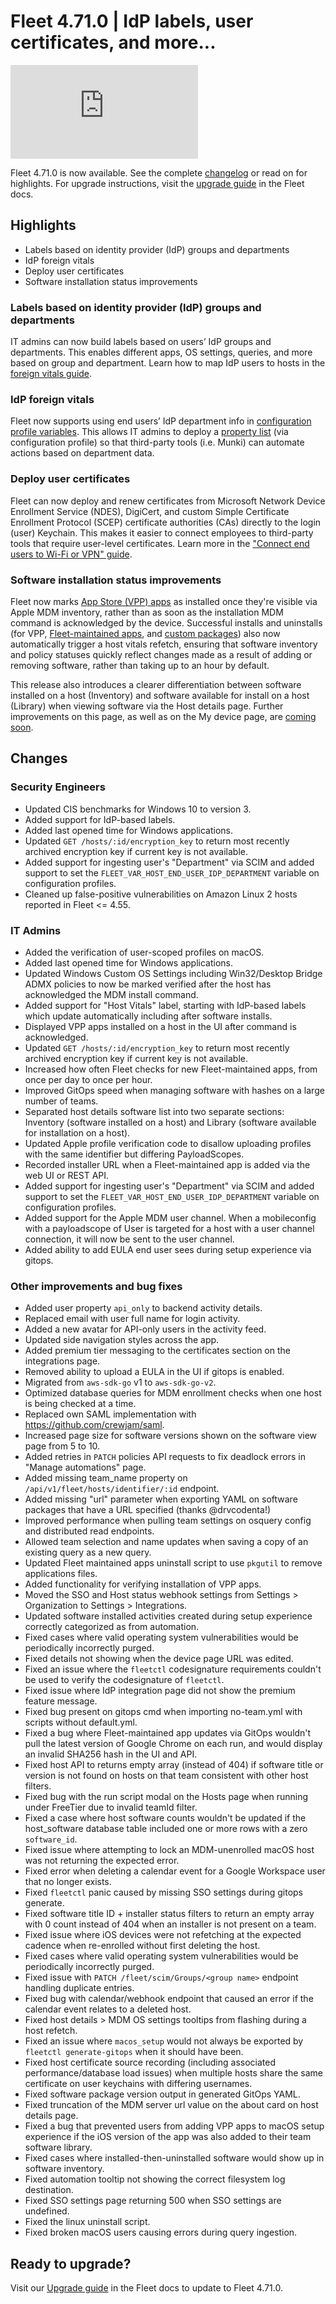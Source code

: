 # Fleet 4.71.0 | IdP labels, user certificates, and more...

<div purpose="embedded-content">
   <iframe src="https://www.youtube.com/embed/29tyuFGgGMI?si=4c4K_hDDBVuOC_1r" frameborder="0" allowfullscreen></iframe>
</div>

Fleet 4.71.0 is now available. See the complete [changelog](https://github.com/fleetdm/fleet/releases/tag/fleet-v4.71.0) or read on for highlights. For upgrade instructions, visit the [upgrade guide](https://fleetdm.com/docs/deploying/upgrading-fleet) in the Fleet docs.

## Highlights

- Labels based on identity provider (IdP) groups and departments
- IdP foreign vitals
- Deploy user certificates
- Software installation status improvements

### Labels based on identity provider (IdP) groups and departments

IT admins can now build labels based on users’ IdP groups and departments. This enables different apps, OS settings, queries, and more based on group and department. Learn how to map IdP users to hosts in the [foreign vitals guide](https://fleetdm.com/guides/foreign-vitals-map-idp-users-to-hosts).

### IdP foreign vitals

Fleet now supports using end users’ IdP department info in [configuration profile variables](https://fleetdm.com/docs/configuration/yaml-files#:~:text=In%20Fleet%20Premium%2C%20you,are%20sent%20to%20hosts). This allows IT admins to deploy a [property list](https://en.wikipedia.org/wiki/Property_list) (via configuration profile) so that third-party tools (i.e. Munki) can automate actions based on department data.

### Deploy user certificates

Fleet can now deploy and renew certificates from Microsoft Network Device Enrollment Service (NDES), DigiCert, and custom Simple Certificate Enrollment Protocol (SCEP) certificate authorities (CAs) directly to the login (user) Keychain. This makes it easier to connect employees to third-party tools that require user-level certificates. Learn more in the ["Connect end users to Wi-Fi or VPN" guide](https://fleetdm.com/guides/connect-end-user-to-wifi-with-certificate).

### Software installation status improvements

Fleet now marks [App Store (VPP) apps](https://fleetdm.com/guides/install-vpp-apps-on-macos-using-fleet) as installed once they're visible via Apple MDM inventory, rather than as soon as the installation MDM command is acknowledged by the device. Successful installs and uninstalls (for VPP, [Fleet-maintained apps](https://fleetdm.com/guides/fleet-maintained-apps), and [custom packages](https://fleetdm.com/guides/deploy-software-packages)) also now automatically trigger a host vitals refetch, ensuring that software inventory and policy statuses quickly reflect changes made as a result of adding or removing software, rather than taking up to an hour by default.

This release also introduces a clearer differentiation between software installed on a host (Inventory) and software available for install on a host (Library) when viewing software via the Host details page. Further improvements on this page, as well as on the My device page, are [coming soon](https://github.com/fleetdm/fleet/issues/30240).

## Changes

### Security Engineers
- Updated CIS benchmarks for Windows 10 to version 3.
- Added support for IdP-based labels.
- Added last opened time for Windows applications.
- Updated `GET /hosts/:id/encryption_key` to return most recently archived encryption key if current key is not available.
- Added support for ingesting user's "Department" via SCIM and added support to set the `FLEET_VAR_HOST_END_USER_IDP_DEPARTMENT` variable on configuration profiles.
- Cleaned up false-positive vulnerabilities on Amazon Linux 2 hosts reported in Fleet <= 4.55.

### IT Admins
- Added the verification of user-scoped profiles on macOS.
- Added last opened time for Windows applications.
- Updated Windows Custom OS Settings including Win32/Desktop Bridge ADMX policies to now be marked verified after the host has acknowledged the MDM install command.
- Added support for "Host Vitals" label, starting with IdP-based labels which update automatically including after software installs.
- Displayed VPP apps installed on a host in the UI after command is acknowledged.
- Updated `GET /hosts/:id/encryption_key` to return most recently archived encryption key if current key is not available.
- Increased how often Fleet checks for new Fleet-maintained apps, from once per day to once per hour.
- Improved GitOps speed when managing software with hashes on a large number of teams.
- Separated host details software list into two separate sections: Inventory (software installed on a host) and Library (software available for installation on a host).
- Updated Apple profile verification code to disallow uploading profiles with the same identifier but differing PayloadScopes.
- Recorded installer URL when a Fleet-maintained app is added via the web UI or REST API.
- Added support for ingesting user's "Department" via SCIM and added support to set the `FLEET_VAR_HOST_END_USER_IDP_DEPARTMENT` variable on configuration profiles.
- Added support for the Apple MDM user channel. When a mobileconfig with a payloadscope of User is targeted for a host with a user channel connection, it will now be sent to the user channel.
- Added ability to add EULA end user sees during setup experience via gitops.

### Other improvements and bug fixes
- Added user property `api_only` to backend activity details.
- Replaced email with user full name for login activity.
- Added a new avatar for API-only users in the activity feed.
- Updated side navigation styles across the app.
- Added premium tier messaging to the certificates section on the integrations page.
- Removed ability to upload a EULA in the UI if gitops is enabled.
- Migrated from `aws-sdk-go` v1 to `aws-sdk-go-v2`.
- Optimized database queries for MDM enrollment checks when one host is being checked at a time.
- Replaced own SAML implementation with https://github.com/crewjam/saml.
- Increased page size for software versions shown on the software view page from 5 to 10.
- Added retries in `PATCH` policies API requests to fix deadlock errors in "Manage automations" page.
- Added missing team_name property on `/api/v1/fleet/hosts/identifier/:id` endpoint.
- Added missing "url" parameter when exporting YAML on software packages that have a URL specified (thanks @drvcodenta!)
- Improved performance when pulling team settings on osquery config and distributed read endpoints.
- Allowed team selection and name updates when saving a copy of an existing query as a new query.
- Updated Fleet maintained apps uninstall script to use `pkgutil` to remove applications files.
- Added functionality for verifying installation of VPP apps.
- Moved the SSO and Host status webhook settings from Settings > Organization to Settings > Integrations.
- Updated software installed activities created during setup experience correctly categorized as from automation.
- Fixed cases where valid operating system vulnerabilities would be periodically incorrectly purged.
- Fixed details not showing when the device page URL was edited.
- Fixed an issue where the `fleetctl` codesignature requirements couldn't be used to verify the codesignature of `fleetctl`.
- Fixed issue where IdP integration page did not show the premium feature message.
- Fixed bug present on gitops cmd when importing no-team.yml with scripts without default.yml.
- Fixed a bug where Fleet-maintained app updates via GitOps wouldn't pull the latest version of Google Chrome on each run, and would display an invalid SHA256 hash in the UI and API.
- Fixed host API to returns empty array (instead of 404) if software title or version is not found on hosts on that team consistent with other host filters.
- Fixed bug with the run script modal on the Hosts page when running under FreeTier due to invalid teamId filter.
- Fixed a case where host software counts wouldn't be updated if the host_software database table included one or more rows with a zero `software_id`.
- Fixed issue where attempting to lock an MDM-unenrolled macOS host was not returning the expected error.
- Fixed error when deleting a calendar event for a Google Workspace user that no longer exists.
- Fixed `fleetctl` panic caused by missing SSO settings during gitops generate.
- Fixed software title ID + installer status filters to return an empty array with 0 count instead of 404 when an installer is not present on a team.
- Fixed issue where iOS devices were not refetching at the expected cadence when re-enrolled without first deleting the host.
- Fixed cases where valid operating system vulnerabilities would be periodically incorrectly purged.
- Fixed issue with `PATCH /fleet/scim/Groups/<group name>` endpoint handling duplicate entries.
- Fixed bug with calendar/webhook endpoint that caused an error if the calendar event relates to a deleted host.
- Fixed host details > MDM OS settings tooltips from flashing during a host refetch.
- Fixed an issue where `macos_setup` would not always be exported by `fleetctl generate-gitops` when it should have been.
- Fixed host certificate source recording (including associated performance/database load issues) when multiple hosts share the same certificate on user keychains with differing usernames.
- Fixed software package version output in generated GitOps YAML.
- Fixed truncation of the MDM server url value on the about card on host details page.
- Fixed a bug that prevented users from adding VPP apps to macOS setup experience if the iOS version of the app was also added to their team software library.
- Fixed cases where installed-then-uninstalled software would show up in software inventory.
- Fixed automation tooltip not showing the correct filesystem log destination.
- Fixed SSO settings page returning 500 when SSO settings are undefined.
- Fixed the linux uninstall script.
- Fixed broken macOS users causing errors during query ingestion.

## Ready to upgrade?

Visit our [Upgrade guide](https://fleetdm.com/docs/deploying/upgrading-fleet) in the Fleet docs to update to Fleet 4.71.0.

<meta name="category" value="releases">
<meta name="authorFullName" value="Noah Talerman">
<meta name="authorGitHubUsername" value="noahtalerman">
<meta name="publishedOn" value="2025-07-23">
<meta name="articleTitle" value="Fleet 4.71.0 | IdP labels, user certificates, and more...">
<meta name="articleImageUrl" value="../website/assets/images/articles/fleet-4.71.0-1600x900@2x.png">
